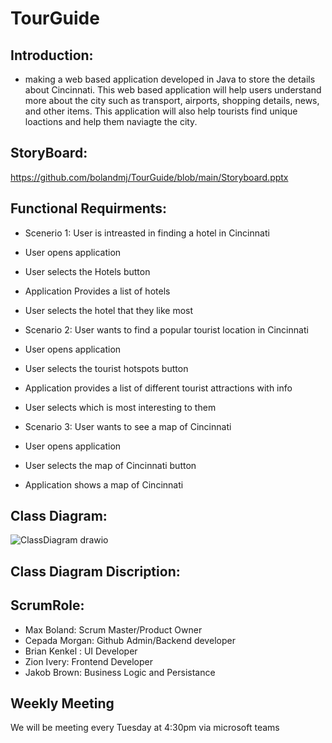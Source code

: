 # TourGuide


## Introduction:

* making a web based application developed in Java to store the details about Cincinnati. This web based application will help users understand more about the city such as transport, airports, shopping details, news, and other items. This application will also help tourists find unique loactions and help them naviagte the city.



## StoryBoard:
https://github.com/bolandmj/TourGuide/blob/main/Storyboard.pptx


## Functional Requirments:
* Scenerio 1: User is intreasted in finding a hotel in Cincinnati

* User opens application

* User selects the Hotels button

* Application Provides a list of hotels

* User selects the hotel that they like most


* Scenario 2: User wants to find a popular tourist location in Cincinnati

* User opens application

* User selects the tourist hotspots button

* Application provides a list of different tourist attractions with info

* User selects which is most interesting to them

* Scenario 3: User wants to see a map of Cincinnati

* User opens application 

* User selects the map of Cincinnati button

* Application shows a map of Cincinnati











## Class Diagram:


![ClassDiagram drawio](https://user-images.githubusercontent.com/81503684/189559974-77a0e4f7-661e-4c33-8e6f-10eca06e7796.png)


## Class Diagram Discription:







##   ScrumRole:
* Max Boland: Scrum Master/Product Owner
* Cepada Morgan: Github Admin/Backend developer
* Brian Kenkel : UI Developer
* Zion Ivery: Frontend Developer
* Jakob Brown: Business Logic and Persistance


##  Weekly Meeting
We will be meeting every Tuesday at 4:30pm via microsoft teams
